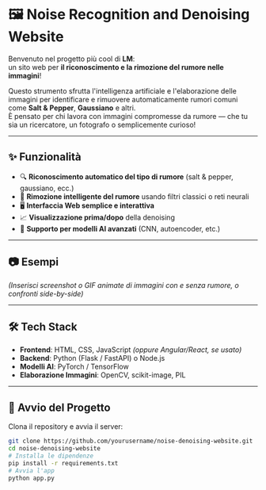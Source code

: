 # 🖼️ Noise Recognition and Denoising Website

Benvenuto nel progetto più cool di **LM**:  
un sito web per **il riconoscimento e la rimozione del rumore nelle immagini**!

Questo strumento sfrutta l'intelligenza artificiale e l'elaborazione delle immagini per identificare e rimuovere automaticamente rumori comuni come **Salt & Pepper**, **Gaussiano** e altri.  
È pensato per chi lavora con immagini compromesse da rumore — che tu sia un ricercatore, un fotografo o semplicemente curioso!

---

## ✨ Funzionalità

- 🔍 **Riconoscimento automatico del tipo di rumore** (salt & pepper, gaussiano, ecc.)
- 🧼 **Rimozione intelligente del rumore** usando filtri classici o reti neurali
- 🖥️ **Interfaccia Web semplice e interattiva**
- 📈 **Visualizzazione prima/dopo** della denoising
- 🧠 **Supporto per modelli AI avanzati** (CNN, autoencoder, etc.)

---

## 📷 Esempi

*(Inserisci screenshot o GIF animate di immagini con e senza rumore, o confronti side-by-side)*

---

## 🛠️ Tech Stack

- **Frontend**: HTML, CSS, JavaScript *(oppure Angular/React, se usato)*
- **Backend**: Python (Flask / FastAPI) o Node.js
- **Modelli AI**: PyTorch / TensorFlow
- **Elaborazione Immagini**: OpenCV, scikit-image, PIL

---

## 🚀 Avvio del Progetto

Clona il repository e avvia il server:

```bash
git clone https://github.com/yourusername/noise-denoising-website.git
cd noise-denoising-website
# Installa le dipendenze
pip install -r requirements.txt
# Avvia l'app
python app.py

